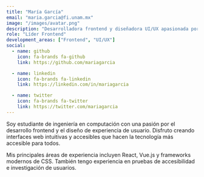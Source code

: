```yaml
---
title: "María García"
email: "maria.garcia@fi.unam.mx"
image: "/images/avatar.png"
description: "Desarrolladora frontend y diseñadora UI/UX apasionada por crear experiencias web accesibles"
role: "Líder Frontend"
development_areas: ["Frontend", "UI/UX"]
social:
  - name: github
    icon: fa-brands fa-github
    link: https://github.com/mariagarcia

  - name: linkedin
    icon: fa-brands fa-linkedin
    link: https://linkedin.com/in/mariagarcia

  - name: twitter
    icon: fa-brands fa-twitter
    link: https://twitter.com/mariagarcia
---
```


Soy estudiante de ingeniería en computación con una pasión por el desarrollo frontend y el diseño de experiencia de usuario. Disfruto creando interfaces web intuitivas y accesibles que hacen la tecnología más accesible para todos.

Mis principales áreas de experiencia incluyen React, Vue.js y frameworks modernos de CSS. También tengo experiencia en pruebas de accesibilidad e investigación de usuarios.
